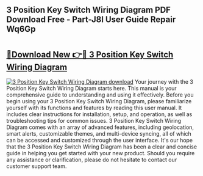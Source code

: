 ## 3 Position Key Switch Wiring Diagram PDF Download Free - Part-J8l User Guide Repair Wq6Gp

# <h2><a href="http://dfhqso7.blite.top/?on=3+Position+Key+Switch+Wiring+Diagram">🔗Download New 👉🔴 3 Position Key Switch Wiring Diagram</a></h2>

[![3 Position Key Switch Wiring Diagram download](https://i.imgur.com/lujVjoI.png)](http://dfhqso7.blite.top/?on=3+Position+Key+Switch+Wiring+Diagram)
Your journey with the 3 Position Key Switch Wiring Diagram starts here. This manual is your comprehensive guide to understanding and using it effectively. Before you begin using your 3 Position Key Switch Wiring Diagram, please familiarize yourself with its functions and features by reading this user manual. It includes clear instructions for installation, setup, and operation, as well as troubleshooting tips for common issues. 3 Position Key Switch Wiring Diagram comes with an array of advanced features, including geolocation, smart alerts, customizable themes, and multi-device syncing, all of which can be accessed and customized through the user interface. It's our hope that the 3 Position Key Switch Wiring Diagram has been a clear and concise guide in helping you get started with your new product. Should you require any assistance or clarification, please do not hesitate to contact our customer support team.
